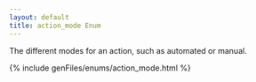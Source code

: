 ```yaml
---
layout: default
title: action_mode Enum
---
```


The different modes for an action, such as automated or manual.


{% include genFiles/enums/action_mode.html %}

